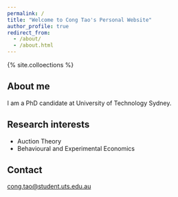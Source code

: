 ```yaml
---
permalink: /
title: "Welcome to Cong Tao's Personal Website"
author_profile: true
redirect_from: 
  - /about/
  - /about.html
---
```


{% site.colloections %}

## About me

I am a PhD candidate at University of Technology Sydney.

## Research interests

- Auction Theory
- Behavioural and Experimental Economics

## Contact

cong.tao@student.uts.edu.au
